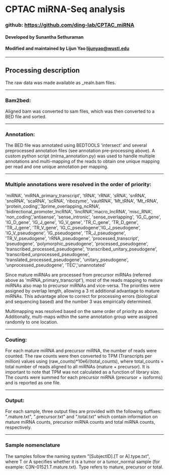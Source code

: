 CPTAC miRNA-Seq analysis
========================

### github: <https://github.com/ding-lab/CPTAC_miRNA>

#### Developed by Sunantha Sethuraman
#### Modified and maintained by Lijun Yao lijunyao@wustl.edu

------------------------------------------------------------------------

Processing description
----------------------

The raw data was made available as _realn.bam files.

------------------------------------------------------------------------

### Bam2bed:

Aligned bam was converted to sam files, which was then converted to a BED
file and sorted.

------------------------------------------------------------------------

### Annotation:

The BED file was annotated using BEDTOOLS 'intersect' and several
preprocessed annotation files (see annotation pre-processing above). A
custom python script (mirna_annotation.py) was used to handle multiple
annotations and multi-mapping of the reads to obtain one unique mapping
per read and one unique annotation per mapping.

------------------------------------------------------------------------

### Multiple annotations were resolved in the order of priority:

'miRNA', 'miRNA_primary_transcript', 'tRNA', 'rRNA', 'sRNA', 'snRNA',
'snoRNA', 'scaRNA', 'scRNA', 'ribozyme', 'vaultRNA', 'Mt_tRNA',
'Mt_rRNA', 'protein_coding','3prime_overlapping_ncRNA',
'bidirectional_promoter_lncRNA', 'lincRNA','macro_lncRNA',
'misc_RNA', 'non_coding','antisense', 'sense_intronic',
'sense_overlapping', 'IG_C_gene', 'IG_D_gene', 'IG_J_gene',
'IG_V_gene', 'TR_C_gene', 'TR_D_gene', 'TR_J_gene',
'TR_V_gene', 'IG_C_pseudogene','IG_J_pseudogene',
'IG_V_pseudogene', 'IG_pseudogene', 'TR_J_pseudogene',
'TR_V_pseudogene', 'rRNA_pseudogene', 'processed_transcript',
'pseudogene', 'polymorphic_pseudogene', 'processed_pseudogene',
'transcribed_processed_pseudogene',
'transcribed_unitary_pseudogene',
'transcribed_unprocessed_pseudogene',
'translated_processed_pseudogene', 'unitary_pseudogene',
'unprocessed_pseudogene', 'TEC','unannotated'

Since mature miRNAs are processed from precursor miRNAs (referred above
as 'miRNA_primary_transcript'), most of the reads mapping to mature
miRNAs also map to precursor miRNAs and vice-versa. The priorities were
assigned by overlap length, allowing a 3 nt additional advantage to
mature miRNAs. This advantage allow to correct for processing errors
(biological and sequencing based) and the number 3 was empirically
determined.

Multimapping was resolved based on the same order of priority as above.
Additionally, multi-maps within the same annotation group were assigned
randomly to one location.

------------------------------------------------------------------------

### Couting:

For each mature miRNA and precursor miRNA, the number of reads were
counted. The raw counts were then converted to TPM (Transcripts per
million) values using (raw_counts)*10e6/(total_counts), where
total_counts = total number of reads aligned to all miRNAs (mature +
precursor). It is important to note that TPM was not calculated as a
function of library size. The counts were summed for each precursor
miRNA (precursor + isoforms) and is reported as one file.

------------------------------------------------------------------------

### Output:

For each sample, three output files are provided with the following
suffixes: ".mature.txt", ".precursor.txt" and ".total.txt" which contain
information on mature miRNA counts, precursor miRNA counts and total
miRNA counts, respectively.

------------------------------------------------------------------------

### Sample nomenclature

The samples follow the naming system "[SubjectID].[T or
A].type.txt", where T or A specifies whether it is a tumor or a
tumor_normal sample (for example: C3N-01521.T.mature.txt). Type refers
to mature, precursor or total.
